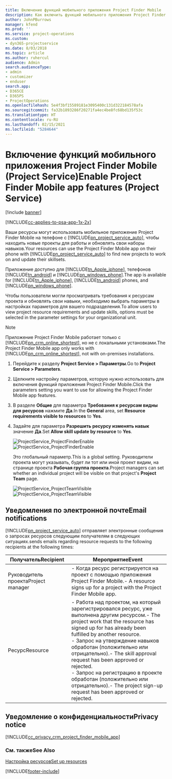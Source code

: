 ```yaml
---
title: Включение функций мобильного приложения Project Finder Mobile
description: Как включить функций мобильного приложения Project Finder Mobile для Project Service
author: JohnPBurrows
manager: kfend
ms.prod: ''
ms.service: project-operations
ms.custom:
- dyn365-projectservice
ms.date: 8/03/2018
ms.topic: article
ms.author: ruhercul
audience: Admin
search.audienceType:
- admin
- customizer
- enduser
search.app:
- D365CE
- D365PS
- ProjectOperations
ms.openlocfilehash: 5e4f3bf15589181e3095400c131d322184578afa
ms.sourcegitcommit: fa32b1893286f20271fa4ec4be8fc68bd135f53c
ms.translationtype: HT
ms.contentlocale: ru-RU
ms.lasthandoff: 02/15/2021
ms.locfileid: "5284644"
---
```

# <a name="enable-project-finder-mobile-app-features-project-service"></a><span data-ttu-id="9f0db-103">Включение функций мобильного приложения Project Finder Mobile (Project Service)</span><span class="sxs-lookup"><span data-stu-id="9f0db-103">Enable Project Finder Mobile app features (Project Service)</span></span>

[!include [banner](../includes/psa-now-project-operations.md)]

[!INCLUDE[cc-applies-to-psa-app-1x-2x](../includes/cc-applies-to-psa-app-1x-2x.md)]

<span data-ttu-id="9f0db-104">Ваши ресурсы могут использовать мобильное приложение Project Finder Mobile на телефоне с [!INCLUDE[pn_project_service_auto](../includes/pn-project-service-auto.md)], чтобы находить новые проекты для работы и обновлять свои наборы навыков.</span><span class="sxs-lookup"><span data-stu-id="9f0db-104">Your resources can use the Project Finder Mobile app on their phone with [!INCLUDE[pn_project_service_auto](../includes/pn-project-service-auto.md)] to find new projects to work on and update their skillsets.</span></span>  
  
 <span data-ttu-id="9f0db-105">Приложение доступно для [!INCLUDE[tn_Apple_iphone](../includes/tn-apple-iphone.md)], телефонов [!INCLUDE[tn_android](../includes/tn-android.md)] и [!INCLUDE[pn_windows_phone](../includes/pn-windows-phone.md)].</span><span class="sxs-lookup"><span data-stu-id="9f0db-105">The app is available for [!INCLUDE[tn_Apple_iphone](../includes/tn-apple-iphone.md)], [!INCLUDE[tn_android](../includes/tn-android.md)] phones, and [!INCLUDE[pn_windows_phone](../includes/pn-windows-phone.md)].</span></span>  
    
 <span data-ttu-id="9f0db-106">Чтобы пользователи могли просматривать требования к ресурсам проекта и обновлять свои навыки, необходимо выбрать параметры в настройках параметров для вашего подразделения.</span><span class="sxs-lookup"><span data-stu-id="9f0db-106">To allow users to view project resource requirements and update skills, options must be selected in the parameter settings for your organizational unit.</span></span>
  
> [!NOTE]
>  <span data-ttu-id="9f0db-107">Приложение Project Finder Mobile работает только с [!INCLUDE[pn_crm_online_shortest](../includes/pn-crm-online-shortest.md)], но не с локальными установками.</span><span class="sxs-lookup"><span data-stu-id="9f0db-107">The Project Finder Mobile app only works with [!INCLUDE[pn_crm_online_shortest](../includes/pn-crm-online-shortest.md)], not with on-premises installations.</span></span>  
  
1. <span data-ttu-id="9f0db-108">Перейдите к разделу **Project Service > Параметры**.</span><span class="sxs-lookup"><span data-stu-id="9f0db-108">Go to **Project Service > Parameters**.</span></span>  
  
2. <span data-ttu-id="9f0db-109">Щелкните настройку параметров, которую нужно использовать для включения функций приложения Project Finder Mobile.</span><span class="sxs-lookup"><span data-stu-id="9f0db-109">Click the parameters setting you want to use for allowing the Project Finder Mobile app features.</span></span>  
  
3. <span data-ttu-id="9f0db-110">В разделе **Общие** для параметра **Требования к ресурсам видны для ресурсов** нажмите **Да**.</span><span class="sxs-lookup"><span data-stu-id="9f0db-110">In the **General** area, set **Resource requirements visible to resources** to **Yes**.</span></span>  
  
4. <span data-ttu-id="9f0db-111">Задайте для параметра **Разрешить ресурсу изменять навык** значение **Да**.</span><span class="sxs-lookup"><span data-stu-id="9f0db-111">Set **Allow skill update by resource** to **Yes**.</span></span>  
  
   <span data-ttu-id="9f0db-112">![ProjectService_ProjectFinderEnable](../psa/media/project-service-project-finder-enable.png "ProjectService_ProjectFinderEnable")</span><span class="sxs-lookup"><span data-stu-id="9f0db-112">![ProjectService_ProjectFinderEnable](../psa/media/project-service-project-finder-enable.png "ProjectService_ProjectFinderEnable")</span></span>  
  
   <span data-ttu-id="9f0db-113">Это глобальный параметр.</span><span class="sxs-lookup"><span data-stu-id="9f0db-113">This is a global setting.</span></span> <span data-ttu-id="9f0db-114">Руководители проекта могут указывать, будет ли тот или иной проект видим, на странице проекта **Рабочая группа проекта**.</span><span class="sxs-lookup"><span data-stu-id="9f0db-114">Project managers can set whether an individual project will be visible on that project's **Project Team** page.</span></span>  
  
   <span data-ttu-id="9f0db-115">![ProjectService_ProjectTeamVisible](../psa/media/project-service-project-team-visible.png "ProjectService_ProjectTeamVisible")</span><span class="sxs-lookup"><span data-stu-id="9f0db-115">![ProjectService_ProjectTeamVisible](../psa/media/project-service-project-team-visible.png "ProjectService_ProjectTeamVisible")</span></span>  
  
## <a name="email-notifications"></a><span data-ttu-id="9f0db-116">Уведомления по электронной почте</span><span class="sxs-lookup"><span data-stu-id="9f0db-116">Email notifications</span></span>  
 [!INCLUDE[pn_project_service_auto](../includes/pn-project-service-auto.md)] <span data-ttu-id="9f0db-117">отправляет электронные сообщения о запросах ресурсов следующим получателям в следующих ситуациях.</span><span class="sxs-lookup"><span data-stu-id="9f0db-117">sends emails regarding resource requests to the following recipients at the following times:</span></span>  
  
|<span data-ttu-id="9f0db-118">Получатель</span><span class="sxs-lookup"><span data-stu-id="9f0db-118">Recipient</span></span>|<span data-ttu-id="9f0db-119">Мероприятие</span><span class="sxs-lookup"><span data-stu-id="9f0db-119">Event</span></span>|  
|---------------|-----------|  
|<span data-ttu-id="9f0db-120">Руководитель проекта</span><span class="sxs-lookup"><span data-stu-id="9f0db-120">Project manager</span></span>|<span data-ttu-id="9f0db-121">- Когда ресурс регистрируется на проект с помощью приложения Project Finder Mobile.</span><span class="sxs-lookup"><span data-stu-id="9f0db-121">- A resource signs up for a project with the Project Finder Mobile app.</span></span>|  
|<span data-ttu-id="9f0db-122">Ресурс</span><span class="sxs-lookup"><span data-stu-id="9f0db-122">Resource</span></span>|<span data-ttu-id="9f0db-123">- Работа над проектом, на который зарегистрировался ресурс, уже выполнена другим ресурсом.</span><span class="sxs-lookup"><span data-stu-id="9f0db-123">- The project work that the resource has signed up for has already been fulfilled by another resource.</span></span><br /><span data-ttu-id="9f0db-124">- Запрос на утверждение навыков обработан (положительно или отрицательно).</span><span class="sxs-lookup"><span data-stu-id="9f0db-124">- The skill approval request has been approved or rejected.</span></span><br /><span data-ttu-id="9f0db-125">- Запрос на регистрацию в проекте обработан (положительно или отрицательно).</span><span class="sxs-lookup"><span data-stu-id="9f0db-125">- The project sign-up request has been approved or rejected.</span></span>|  
  
## <a name="privacy-notice"></a><span data-ttu-id="9f0db-126">Уведомление о конфиденциальности</span><span class="sxs-lookup"><span data-stu-id="9f0db-126">Privacy notice</span></span>  
 [!INCLUDE[cc_privacy_crm_project_finder_mobile_app](../includes/cc-privacy-crm-project-finder-mobile-app.md)]  
  
### <a name="see-also"></a><span data-ttu-id="9f0db-127">См. также</span><span class="sxs-lookup"><span data-stu-id="9f0db-127">See Also</span></span>  
 [<span data-ttu-id="9f0db-128">Настройка ресурсов</span><span class="sxs-lookup"><span data-stu-id="9f0db-128">Set up resources</span></span>](../psa/set-up-resources.md)


[!INCLUDE[footer-include](../includes/footer-banner.md)]